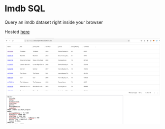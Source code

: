 # Imdb SQL

Query an imdb dataset right inside your browser

Hosted [here](https://www.imbd-sql.com/)

![Example](./preview.sng)
